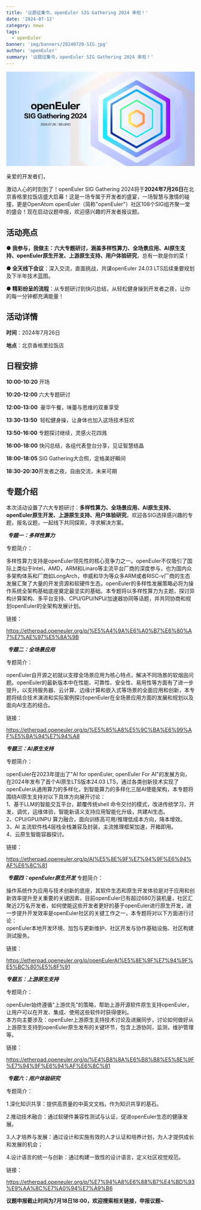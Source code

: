 ```yaml
---
title: '议题征集令，openEuler SIG Gathering 2024 来啦！'
date: '2024-07-12'
category: news
tags:
  - openEuler
banner: 'img/banners/20240720-SIG.jpg'
author: 'openEuler'
summary: '议题征集令，openEuler SIG Gathering 2024 来啦！'
---
```





![image2](./media/image1.jpeg)

亲爱的开发者们，

激动人心的时刻到了！openEuler SIG Gathering
2024将于**2024年7月26日**在北京香格里拉饭店盛大启幕！这是一场专属于开发者的盛宴，一场智慧与激情的碰撞，更是OpenAtom
openEuler（简称\"openEuler\"）社区108个SIG组齐聚一堂的盛会！现在启动议题申报，欢迎感兴趣的开发者报议题。

**活动亮点**
--------

**● 我参与，我做主：**六大专题研讨，涵盖**多样性算力、全场景应用、AI原生支持、openEuler原生开发、上游原生支持、用户体验研究**，总有一款是你的菜！

**● 全天线下会议**：深入交流，直面挑战，共谋openEuler 24.03
LTS后续重要规划及下半年技术蓝图。

**● 精彩纷呈的流程**：从专题研讨到快闪总结，从轻松健身操到开发者之夜，让你的每一分钟都充满能量！

**活动详情**
--------

**时间**：2024年7月26日

**地点**：北京香格里拉饭店

**日程安排**
--------

**10:00-10:20** 开场

**10:20-12:00** 六大专题研讨

**12:00-13:00**  豪华午餐，味蕾与思维的双重享受

**13:30-13:50**  轻松健身操，让身体也加入这场技术狂欢

**13:50-16:00** 专题探讨继续，灵感火花四溅

**16:00-18:00** 快闪总结，各组代表登台分享，见证智慧结晶

**18:00-18:05** SIG Gathering大合照，定格美好瞬间

**18:30-20:30**开发者之夜，自由交流，未来可期

**专题介绍**
--------

本次活动设置了六大专题研讨：**多样性算力、全场景应用、AI原生支持、openEuler原生开发、上游原生支持、用户体验研究**，欢迎各SIG选择感兴趣的专题，报名议题，一起线下共同探索，寻求解决方案。

 ***专题一：多样性算力***

专题简介：

多样性算力支持是openEuler领先性的核心竞争力之一。openEuler不仅吸引了国际上类似于Intel，AMD，ARM和Linaro等主流平台厂商的深度参与，也为国内众多架构体系和厂商如LongArch，申威和华为等众多ARM或者RISC-v厂商的生态发展汇聚了大量的开发资源和软硬件生态。openEuler的多样性发展策略必将为操作系统全架构基础底座奠定最坚实的基础。本专题将以多样性算力为主题，探讨异构计算架构、多平台支持、CPU/GPU/NPU/加速器协同等话题，并共同协商和规划openEuler的全架构发展计划。

链接：

https://etherpad.openeuler.org/p/%E5%A4%9A%E6%A0%B7%E6%80%A7%E7%AE%97%E5%8A%9B

 ***专题二：全场景应用***

专题简介：

openEuler自开源之初就以支撑全场景应用为核心特点，解决不同场景的软烟囱问题。openEuler的最新版本中在性能、可靠性、安全性、易用性等方面有了进一步提升，以支持服务器、云计算、边缘计算和嵌入式等场景的全面应用和创新，本专题将结合技术演进和实际案例探讨openEuler在全场景应用方面的发展和规划以及面向AI生态的结合。

链接：

https://etherpad.openeuler.org/p/%E5%85%A8%E5%9C%BA%E6%99%AF%E5%BA%94%E7%94%A8

***专题三：AI原生支持***

专题简介：

openEuler在2023年提出了"AI for openEuler, openEuler For
AI"的发展方向，在2024年发布了首个AI原生LTS版本24.03
LTS，通过各类创新技术实现了openEuler从通用算力的多样化，到智能算力的多样化三层AI使能架构，本专题将围绕AI原生支持对以下具体方向展开讨论：\
1、基于LLM的智能交互平台，颠覆传统shell
命令交付的模式，改进传统学习，开发，调优，运维体验，智能新语义支持应用智能化升级，共建AI生态。\
2、CPU/GPU/NPU 算力融合，面向训练高可用/推理低成本方向，降本增效。\
3、AI 主流软件栈4层栈全栈兼容及封装，主流推理框架加速，开箱即用。\
4、云原生智能容器探讨。

链接：

https://etherpad.openeuler.org/p/AI%E5%8E%9F%E7%94%9F%E6%94%AF%E6%8C%81

 ***专题四：openEuler原生开发***
专题简介：

操作系统作为应用与技术创新的底座，其软件生态和原生开发体验是对于应用和创新效率提升至关重要的关键因素，目前openEuler已有超过680万装机量，社区汇聚近2万名开发者，如何使能这些开发者更好的基于openEuler进行原生开发，进一步提升开发效率是openEuler社区的关键工作之一，本专题将对以下方面进行讨论：\
openEuler本地开发环境、加包与更新维护、社区开发与协作基础设施、社区构建测试服务。

链接：

https://etherpad.openeuler.org/p/openEulerAI%E5%8E%9F%E7%94%9F%E5%BC%80%E5%8F%91

***专题五：上游原生支持*** 

专题简介：

openEuler始终遵循"上游优先"的策略，帮助上游开源软件原生支持openEuler，让用户可以在开发、集成、使用这些软件时获得便利。\
本方向主要涉及：openEuler上游原生支持技术讨论及进展同步，讨论如何做好从上游原生支持到openEuler原生发布的关键环节，包含上游协同，监测，维护管理等。

链接：

https://etherpad.openeuler.org/p/%E4%B8%8A%E6%B8%B8%E5%8E%9F%E7%94%9F%E6%94%AF%E6%8C%81

 ***专题六：用户体验研究***

专题简介：

1.深化知识共享：提供高质量的中英文文档，作为知识共享的基石。

2.推动技术融合：通过软硬件兼容性测试与认证，促进openEuler生态的健康发展。

3.人才培养与发展：通过设计和实施有效的人才认证和培养计划，为人才提供成长和发展的机会；

4.设计语言的统一与创新：通过构建一致性的设计语言，定义社区视觉规范。

链接：

https://etherpad.openeuler.org/p/%E7%94%A8%E6%88%B7%E4%BD%93%E9%AA%8C%E7%A0%94%E7%A9%B6

**议题申报截止时间为7月18日18:00，欢迎搜索相关链接，申报议题\~**
